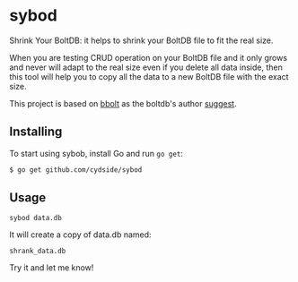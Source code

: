 # sybod

Shrink Your BoltDB: it helps to shrink your BoltDB file to fit the real size.

When you are testing CRUD operation on your BoltDB file and it only grows and never will adapt to the real size even if you delete all data inside, then this tool will help you to copy all the data to a new BoltDB file with the exact size.

This project is based on [bbolt](https://github.com/etcd-io/bbolt) as the boltdb's author [suggest](https://github.com/boltdb/bolt#a-message-from-the-author).

## Installing

To start using sybob, install Go and run `go get`:

```sh
$ go get github.com/cydside/sybod
```

## Usage

	sybod data.db
  
It will create a copy of data.db named:

	shrank_data.db
  
Try it and let me know!
